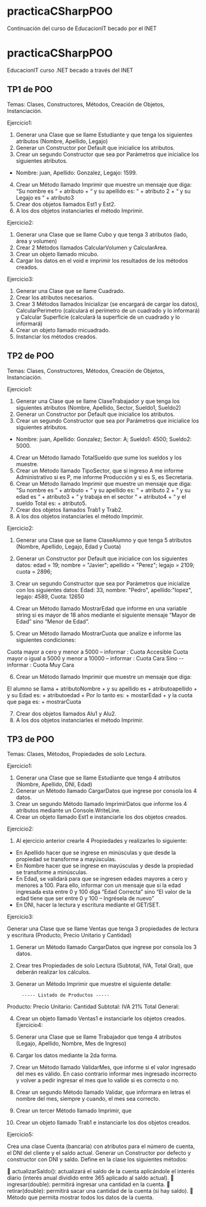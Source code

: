 # practicaCSharpPOO
Continuación del curso de EducacionIT becado por el INET
# practicaCSharpPOO
EducacionIT curso .NET becado a través del INET
## TP1 de POO

Temas: Clases, Constructores, Métodos, Creación de Objetos, Instanciación.

Ejercicio1:

1)	Generar una Clase que se llame Estudiante y que tenga los siguientes atributos (Nombre, Apellido, Legajo)
2)	Generar un Constructor por Default que inicialice los atributos.
3)	Crear un segundo Constructor que sea por Parámetros que inicialice los siguientes atributos.
-	Nombre: juan, Apellido: Gonzalez, Legajo: 1599.
4)	Crear un Método llamado Imprimir que muestre un mensaje que diga:
“Su nombre es “ + atributo + “ y su apellido es: “ + atributo 2 + “ y su Legajo es “ + atributo3 
5)	Crear dos objetos llamados Est1 y Est2.
6)	A los dos objetos instanciarles el método Imprimir.   

Ejercicio2:

1)	Generar una Clase que se llame Cubo y que tenga 3 atributos (lado, área y volumen)
2)	Crear 2 Métodos llamados CalcularVolumen y CalcularArea.
3)	Crear un objeto llamado micubo.
4)	Cargar los datos en el void e imprimir los resultados de los métodos creados.   

Ejercicio3:

1)	Generar una Clase que se llame Cuadrado.
2)	Crear los atributos necesarios.
3)	Crear 3 Métodos llamados Inicializar (se encargará de cargar los datos), CalcularPerimetro (calculará el perímetro de un cuadrado y lo informará) y Calcular Superficie (calculará la superficie de un cuadrado y lo informará)
4)	Crear un objeto llamado micuadrado.
5)	Instanciar los métodos creados.   

## TP2 de POO

Temas: Clases, Constructores, Métodos, Creación de Objetos, Instanciación.

Ejercicio1:

1)	Generar una Clase que se llame ClaseTrabajador y que tenga los siguientes atributos (Nombre, Apellido, Sector, Sueldo1, Sueldo2)
2)	Generar un Constructor por Default que inicialice los atributos.
3)	Crear un segundo Constructor que sea por Parámetros que inicialice los siguientes atributos.
-	Nombre: juan, Apellido: Gonzalez; Sector: A; Sueldo1: 4500; Sueldo2: 5000.
4)	Crear un Método llamado TotalSueldo que sume los sueldos y los muestre.
5)	Crear un Método llamado TipoSector, que si ingreso A me informe Administrativo si es P, me informe Producción y si es S, es Secretaria.
6)	Crear un Método llamado Imprimir que muestre un mensaje que diga:
“Su nombre es “ + atributo + “ y su apellido es: “ + atributo 2 + “ y su edad es “ + atributo3 + “ y trabaja en el sector “ + atributo4 + “ y el sueldo Total es: + atributo5.
7)	Crear dos objetos llamados Trab1 y Trab2.
8)	A los dos objetos instanciarles el método Imprimir.   

Ejercicio2:

1)	Generar una Clase que se llame ClaseAlumno y que tenga 5 atributos (Nombre, Apellido, Legajo, Edad  y Cuota)
2)	Generar un Constructor por Default que inicialice con los siguientes datos:
            edad = 19;
            nombre = "Javier";
            apellido = "Perez";
            legajo = 2109;
         cuota = 2896;

3)	Crear un segundo Constructor que sea por Parámetros que inicialize con los siguientes datos:
               Edad: 33, nombre: "Pedro", apellido:"lopez", legajo: 4589, Cuota: 12650

4)	Crear un Método llamado MostrarEdad que informe en una variable string si es mayor de 18 años mediante el siguiente mensaje “Mayor de Edad” sino “Menor de Edad”.

5)	Crear un Método llamado MostrarCuota que analize e informe las siguientes condiciones:

Cuota mayor a cero y menor a 5000                   – informar : Cuota Accesible
Cuota mayor o igual a 5000 y menor a 10000    – informar : Cuota Cara
Sino                                                                        -- informar : Cuota Muy Cara


6)	Crear un Método llamado Imprimir que muestre un mensaje que diga:

El alumno se llama + atributoNombre + y su apellido es + atributoapellido + y su Edad es: + atributoedad +  Por lo tanto es: + mostarEdad +  y la cuota que paga es: + mostrarCuota

7)	Crear dos objetos llamados Alu1 y Alu2.
8)	A los dos objetos instanciarles el método Imprimir.   

## TP3 de POO

Temas: Clases, Métodos, Propiedades de solo Lectura.

Ejercicio1:

1)	Generar una Clase que se llame Estudiante que tenga 4 atributos (Nombre, Apellido, DNI, Edad)
2)	Generar un Método llamado CargarDatos que ingrese por consola los 4 datos.
3)	Crear un segundo Método llamado ImprimirDatos que informe los 4 atributos mediante un Console.WriteLine.
4)	Crear un objeto llamado Est1 e instanciarle los dos objetos creados.   

Ejercicio2:

1)	Al ejercicio anterior crearle 4 Propiedades y realizarles lo siguiente:

-	En Apellido hacer que se ingrese en minúsculas y que desde la propiedad se transforme a mayúsculas.
-	En Nombre hacer que se ingrese en mayúsculas y desde la propiedad se transforme a minúsculas.
-	En Edad, se validará para que se ingresen edades mayores a cero y menores a 100. Para ello, informar con un mensaje que si la edad ingresada esta entre 0 y 100 diga “Edad Correcta” sino “El valor de la edad tiene que ser entre 0 y 100 – Ingrésela de nuevo”
-	En DNI, hacer la lectura y escritura mediante el GET/SET.

Ejercicio3:

Generar una Clase que se llame Ventas que tenga 3 propiedades de lectura y escritura (Producto, Precio Unitario y Cantidad)
1)	Generar un Método llamado CargarDatos que ingrese por consola los 3 datos.
2)	Crear tres Propiedades de solo Lectura (Subtotal, IVA, Total Gral), que deberán realizar los cálculos.
3)	Generar un Método Imprimir que muestre el siguiente detalle:


          ----- Listado de Productos -----
Producto:
Precio Unitario:
Cantidad
Subtotal:
IVA 21%
Total General: 

4)	Crear un objeto llamado Ventas1 e instanciarle los objetos creados.   
Ejercicio4:

1)	Generar una Clase que se llame Trabajador que tenga 4 atributos (Legajo, Apellido, Nombre, Mes de Ingreso)
2)	Cargar los datos mediante la 2da forma.
3)	Crear un Método llamado ValidarMes, que informe si el valor ingresado del mes es válido. En caso contrario informar mes ingresado incorrecto y volver a pedir ingresar el mes que lo valide si es correcto o no.
4)	Crear un segundo Método llamado Validar, que informara en letras el nombre del mes, siempre y cuando, el mes sea correcto.
5)	Crear un tercer Método llamado Imprimir, que 
6)	Crear un objeto llamado Trab1 e instanciarle los dos objetos creados.   

Ejercicio5:

Crea una clase Cuenta (bancaria) con atributos para el número de cuenta, el DNI del cliente y el saldo actual.
Generar un Constructor por defecto y constructor con DNI y saldo. 
Define en la clase los siguientes métodos:   

	actualizarSaldo(): actualizará el saldo de la cuenta aplicándole el interés diario (interés anual dividido entre 365 aplicado al saldo actual). 
	ingresar(double): permitirá ingresar una cantidad en la cuenta. 
	retirar(double): permitirá sacar una cantidad de la cuenta (si hay saldo). 
	Método que permita mostrar todos los datos de la cuenta.

